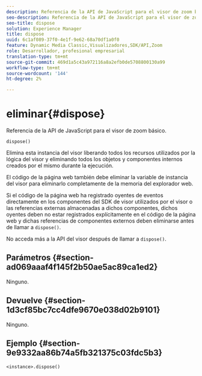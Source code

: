```yaml
---
description: Referencia de la API de JavaScript para el visor de zoom básico.
seo-description: Referencia de la API de JavaScript para el visor de zoom básico.
seo-title: dispose
solution: Experience Manager
title: dispose
uuid: 6c1af089-37f0-4e1f-9e62-68a70df1a0f0
feature: Dynamic Media Classic,Visualizadores,SDK/API,Zoom
role: Desarrollador, profesional empresarial
translation-type: tm+mt
source-git-commit: 469d1a5c43a972116a8a2efb0de5708800130a99
workflow-type: tm+mt
source-wordcount: '144'
ht-degree: 2%

---
```



# eliminar{#dispose}

Referencia de la API de JavaScript para el visor de zoom básico.

`dispose()`

Elimina esta instancia del visor liberando todos los recursos utilizados por la lógica del visor y eliminando todos los objetos y componentes internos creados por el mismo durante la ejecución.

El código de la página web también debe eliminar la variable de instancia del visor para eliminarlo completamente de la memoria del explorador web.

Si el código de la página web ha registrado oyentes de eventos directamente en los componentes del SDK de visor utilizados por el visor o las referencias externas almacenadas a dichos componentes, dichos oyentes deben no estar registrados explícitamente en el código de la página web y dichas referencias de componentes externos deben eliminarse antes de llamar a `dispose()`.

No acceda más a la API del visor después de llamar a `dispose()`.

## Parámetros {#section-ad069aaaf4f145f2b50ae5ac89ca1ed2}

Ninguno.

## Devuelve {#section-1d3cf85bc7cc4dfe9670e038d02b9101}

Ninguno.

## Ejemplo {#section-9e9332aa86b74a5fb321375c03fdc5b3}

```
<instance>.dispose()
```

